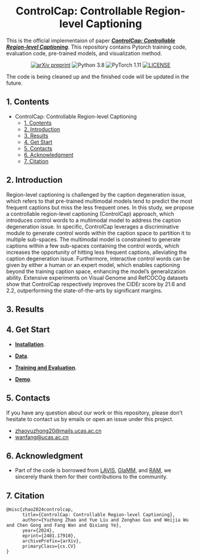<div align=center>
  
# ControlCap: Controllable Region-level Captioning
</div>

This is the official implementaion of paper [***ControlCap: Controllable Region-level Captioning***](https://arxiv.org/pdf/2401.17910.pdf). This repository contains Pytorch training code, evaluation code, pre-trained models, and visualization method.

<div align=center>

[![arXiv preprint](http://img.shields.io/badge/arXiv-2307.09756-b31b1b)](https://arxiv.org/pdf/2401.17910.pdf)
![Python 3.8](https://img.shields.io/badge/Python-3.8-green.svg?style=plastic)
![PyTorch 1.11](https://img.shields.io/badge/PyTorch-1.11-EE4C2C.svg?style=plastic)
[![LICENSE](https://img.shields.io/github/license/vasgaowei/ts-cam.svg)](LICENSE)
</div>

The code is being cleaned up and the finished code will be updated in the future.

## 1. Contents
- ControlCap: Controllable Region-level Captioning
  - [1. Contents](#1-contents)
  - [2. Introduction](#2-introduction)
  - [3. Results](#3-results)
  - [4. Get Start](#4-get-start)
  - [5. Contacts](#5-contacts)
  - [6. Acknowledgment](#6-acknowledgment)
  - [7. Citation](#7-citation)

## 2. Introduction

Region-level captioning is challenged by the caption degeneration issue, which refers to that pre-trained multimodal models tend to predict the most frequent captions but miss the less frequent ones. In this study, we propose a controllable region-level captioning (ControlCap) approach, which introduces control words to a multimodal model to address the caption degeneration issue. In specific, ControlCap leverages a discriminative module to generate control words within the caption space to partition it to multiple sub-spaces. The multimodal model is constrained to generate captions within a few sub-spaces containing the control words, which increases the opportunity of hitting less frequent captions, alleviating the caption degeneration issue. Furthermore, interactive control words can be given by either a human or an expert model, which enables captioning beyond the training caption space, enhancing the model’s generalization ability. Extensive experiments on Visual Genome and RefCOCOg datasets show that ControlCap respectively improves the CIDEr score by 21.6 and 2.2, outperforming the state-of-the-arts by significant margins.

## 3. Results

## 4. Get Start

- [**Installation**](./docs/install.md).

- [**Data**](./docs/data.md).

- [**Training and Evaluation**](./docs/train_and_eval.md).


- [**Demo**](./docs/demo.md).


## 5. Contacts
If you have any question about our work or this repository, please don't hesitate to contact us by emails or open an issue under this project.
- [zhaoyuzhong20@mails.ucas.ac.cn](zhaoyuzhong20@mails.ucas.ac.cn)
- [wanfang@ucas.ac.cn](wanfang@ucas.ac.cn)

## 6. Acknowledgment

- Part of the code is borrowed from [LAVIS](https://github.com/salesforce/LAVIS), [GlaMM](https://github.com/mbzuai-oryx/groundingLMM), and [RAM](https://github.com/xinyu1205/recognize-anything), we sincerely thank them for their contributions to the community.

## 7. Citation

```text
@misc{zhao2024controlcap,
      title={ControlCap: Controllable Region-level Captioning}, 
      author={Yuzhong Zhao and Yue Liu and Zonghao Guo and Weijia Wu and Chen Gong and Fang Wan and Qixiang Ye},
      year={2024},
      eprint={2401.17910},
      archivePrefix={arXiv},
      primaryClass={cs.CV}
}
```
